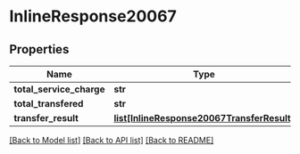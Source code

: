 # InlineResponse20067

## Properties
Name | Type | Description | Notes
------------ | ------------- | ------------- | -------------
**total_service_charge** | **str** |  | 
**total_transfered** | **str** |  | 
**transfer_result** | [**list[InlineResponse20067TransferResult]**](InlineResponse20067TransferResult.md) |  | 

[[Back to Model list]](../README.md#documentation-for-models) [[Back to API list]](../README.md#documentation-for-api-endpoints) [[Back to README]](../README.md)

